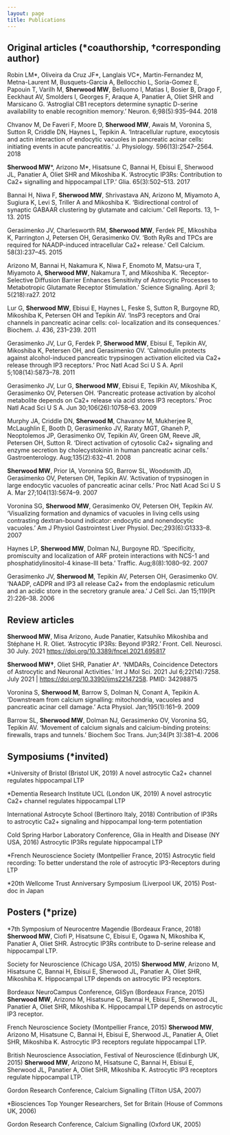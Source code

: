 ```yaml
---
layout: page
title: Publications
---
```


## Original articles (*coauthorship, †corresponding author)

Robin LM*, Oliveira da Cruz JF*, Langlais VC*, Martin-Fernandez M, Metna-Laurent M, Busquets-Garcia A, Bellocchio L, Soria-Gomez E, Papouin T, Varilh M, **Sherwood MW**, Belluomo I, Matias I, Bosier B, Drago F, Eeckhaut AV, Smolders I, Georges F, Araque A, Panatier A, Oliet SHR and Marsicano G. ‘Astroglial CB1 receptors determine synaptic D-serine availability to enable recognition memory.’ Neuron. 6;98(5):935–944. 2018

Chvanov M, De Faveri F, Moore D, **Sherwood MW**, Awais M, Voronina S, Sutton R, Criddle DN, Haynes L, Tepikin A. ‘Intracellular rupture, exocytosis and actin interaction of endocytic vacuoles in pancreatic acinar cells: initiating events in acute pancreatitis.’ J. Physiology. 596(13):2547–2564. 2018

**Sherwood MW***, Arizono M*, Hisatsune C, Bannai H, Ebisui E, Sherwood JL, Panatier A, Oliet SHR and Mikoshiba K. ‘Astrocytic IP3Rs: Contribution to Ca2+ signalling and hippocampal LTP.’ Glia. 65(3):502–513. 2017

Bannai H, Niwa F, **Sherwood MW**, Shrivastava AN, Arizono M, Miyamoto A, Sugiura K, Levi S, Triller A and Mikoshiba K. ‘Bidirectional control of synaptic GABAAR clustering by glutamate and calcium.’ Cell Reports. 13, 1–13. 2015

Gerasimenko JV, Charlesworth RM, **Sherwood MW**, Ferdek PE, Mikoshiba K, Parrington J, Petersen OH, Gerasimenko OV. ‘Both RyRs and TPCs are required for NAADP-induced intracellular Ca2+ release.’ Cell Calcium. 58(3):237–45. 2015

Arizono M, Bannai H, Nakamura K, Niwa F, Enomoto M, Matsu-ura T, Miyamoto A, **Sherwood MW**, Nakamura T, and Mikoshiba K. ‘Receptor-Selective Diffusion Barrier Enhances Sensitivity of Astrocytic Processes to Metabotropic Glutamate Receptor Stimulation.’ Science Signaling. April 3; 5(218):ra27. 2012

Lur G, **Sherwood MW**, Ebisui E, Haynes L, Feske S, Sutton R, Burgoyne RD, Mikoshiba K, Petersen OH and Tepikin AV. ‘InsP3 receptors and Orai channels in pancreatic acinar cells: col- localization and its consequences.’ Biochem. J. 436, 231–239. 2011

Gerasimenko JV, Lur G, Ferdek P, **Sherwood MW**, Ebisui E, Tepikin AV, Mikoshiba K, Petersen OH, and Gerasimenko OV. ‘Calmodulin protects against alcohol-induced pancreatic trypsinogen activation elicited via Ca2+ release through IP3 receptors.’ Proc Natl Acad Sci U S A. April 5;108(14):5873–78. 2011

Gerasimenko JV, Lur G, **Sherwood MW**, Ebisui E, Tepikin AV, Mikoshiba K, Gerasimenko OV, Petersen OH. ‘Pancreatic protease activation by alcohol metabolite depends on Ca2+ release via acid stores IP3 receptors.’ Proc Natl Acad Sci U S A. Jun 30;106(26):10758–63. 2009

Murphy JA, Criddle DN, **Sherwood M**, Chavanov M, Mukherjee R, McLaughlin E, Booth D, Gerasimenko JV, Raraty MGT, Ghaneh P, Neoptolemos JP, Gerasimenko OV, Tepikin AV, Green GM, Reeve JR, Petersen OH, Sutton R. ‘Direct activation of cytosolic Ca2+ signaling and enzyme secretion by cholecystokinin in human pancreatic acinar cells.’ Gastroenterology. Aug;135(2):632–41. 2008

**Sherwood MW**, Prior IA, Voronina SG, Barrow SL, Woodsmith JD, Gerasimenko OV, Petersen OH, Tepikin AV. ‘Activation of trypsinogen in large endocytic vacuoles of pancreatic acinar cells.’ Proc Natl Acad Sci U S A. Mar 27;104(13):5674–9. 2007

Voronina SG, **Sherwood MW**, Gerasimenko OV, Petersen OH, Tepikin AV. ‘Visualizing formation and dynamics of vacuoles in living cells using contrasting dextran-bound indicator: endocytic and nonendocytic vacuoles.’ Am J Physiol Gastrointest Liver Physiol. Dec;293(6):G1333–8. 2007

Haynes LP, **Sherwood MW**, Dolman NJ, Burgoyne RD. ‘Specificity, promiscuity and localization of ARF protein interactions with NCS-1 and phosphatidylinositol-4 kinase-III beta.’ Traffic. Aug;8(8):1080–92. 2007

Gerasimenko JV, **Sherwood M**, Tepikin AV, Petersen OH, Gerasimenko OV. ‘NAADP, cADPR and IP3 all release Ca2+ from the endoplasmic reticulum and an acidic store in the secretory granule area.’ J Cell Sci. Jan 15;119(Pt 2):226–38. 2006


## Review articles

**Sherwood MW**, Misa Arizono, Aude Panatier, Katsuhiko Mikoshiba and Stéphane H. R. Oliet. ‘Astrocytic IP3Rs: Beyond IP3R2.’ Front. Cell. Neurosci. 30 July. 2021 https://doi.org/10.3389/fncel.2021.695817

**Sherwood MW†**, Oliet SHR, Panatier A†. ‘NMDARs, Coincidence Detectors of Astrocytic and Neuronal Activities.’ 
Int J Mol Sci. 2021 Jul 6;22(14):7258. July 2021 | https://doi.org/10.3390/ijms22147258. PMID: 34298875

Voronina S, **Sherwood M**, Barrow S, Dolman N, Conant A, Tepikin A. ‘Downstream from calcium signalling: mitochondria, vacuoles and pancreatic acinar cell damage.’ Acta Physiol. Jan;195(1):161–9. 2009

Barrow SL, **Sherwood MW**, Dolman NJ, Gerasimenko OV, Voronina SG, Tepikin AV. ‘Movement of calcium signals and calcium-binding proteins: firewalls, traps and tunnels.’ Biochem Soc Trans. Jun;34(Pt 3):381–4. 2006


## Symposiums (*invited)

*University of Bristol (Bristol UK, 2019) A novel astrocytic Ca2+ channel regulates hippocampal LTP

*Dementia Research Institute UCL (London UK, 2019) A novel astrocytic Ca2+ channel regulates hippocampal LTP

International Astrocyte School (Bertinoro Italy, 2018) Contribution of IP3Rs to astrocytic Ca2+ signaling and hippocampal long-term potentiation

Cold Spring Harbor Laboratory Conference, Glia in Health and Disease (NY USA, 2016) Astrocytic IP3Rs regulate hippocampal LTP

*French Neuroscience Society (Montpellier France, 2015) Astrocytic field recording: To better understand the role of astrocytic IP3-Receptors during LTP

*20th Wellcome Trust Anniversary Symposium (Liverpool UK, 2015) Post-doc in Japan


## Posters (*prize)

*7th Symposium of Neurocentre Magendie (Bordeaux France, 2018) **Sherwood MW**, Ciofi P, Hisatsune C, Ebisui E, Ogawa N, Mikoshiba K, Panatier A, Oliet SHR. Astrocytic IP3Rs contribute to D-serine release and hippocampal LTP.

Society for Neuroscience (Chicago USA, 2015) **Sherwood MW**, Arizono M, Hisatsune C, Bannai H, Ebisui E, Sherwood JL, Panatier A, Oliet SHR, Mikoshiba K. Hippocampal LTP depends on astrocytic IP3 receptors.

Bordeaux NeuroCampus Conference, GliSyn (Bordeaux France, 2015) **Sherwood MW**, Arizono M, Hisatsune C, Bannai H, Ebisui E, Sherwood JL, Panatier A, Oliet SHR, Mikoshiba K. Hippocampal LTP depends on astrocytic IP3 receptor.

French Neuroscience Society (Montpellier France, 2015) **Sherwood MW**, Arizono M, Hisatsune C, Bannai H, Ebisui E, Sherwood JL, Panatier A, Oliet SHR, Mikoshiba K. Astrocytic IP3 receptors regulate hippocampal LTP.

British Neuroscience Association, Festival of Neuroscience (Edinburgh UK, 2015) **Sherwood MW**, Arizono M, Hisatsune C, Bannai H, Ebisui E, Sherwood JL, Panatier A, Oliet SHR, Mikoshiba K. Astrocytic IP3 receptors regulate hippocampal LTP.

Gordon Research Conference, Calcium Signalling (Tilton USA, 2007)

*Biosciences Top Younger Researchers, Set for Britain (House of Commons UK, 2006)

Gordon Research Conference, Calcium Signalling (Oxford UK, 2005)
